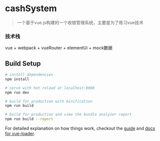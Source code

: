 # cashSystem

> 一个基于vue.js构建的一个收银管理系统，主要是为了练习vue技术

### 技术栈

vue + webpack + vueRouter + elementUi + mock数据

## Build Setup

```bash
# install dependencies
npm install

# serve with hot reload at localhost:8080
npm run dev

# build for production with minification
npm run build

# build for production and view the bundle analyzer report
npm run build --report
```

For detailed explanation on how things work, checkout the [guide](http://vuejs-templates.github.io/webpack/) and [docs for vue-loader](http://vuejs.github.io/vue-loader).
